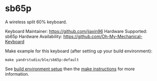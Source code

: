 sb65p
===

A wireless split 60% keyboard.

Keyboard Maintainer: https://github.com/jiaxin96
Hardware Supported: sb65p
Hardware Availability: https://github.com/Oh-My-Mechanical-Keyboard 

Make example for this keyboard (after setting up your build environment):

    make yandrstudio/ble/sb65p:default

See [build environment setup](https://docs.qmk.fm/#/getting_started_build_tools) then the [make instructions](https://docs.qmk.fm/#/getting_started_make_guide) for more information.
